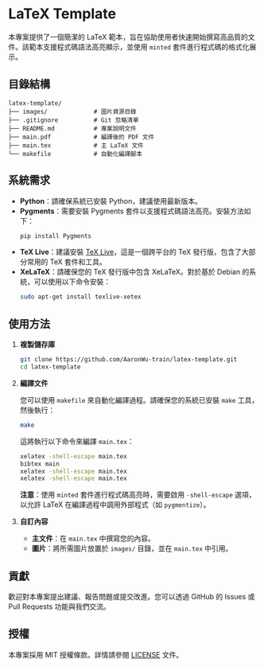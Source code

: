 # LaTeX Template

本專案提供了一個簡潔的 LaTeX 範本，旨在協助使用者快速開始撰寫高品質的文件。該範本支援程式碼語法高亮顯示，並使用 `minted` 套件進行程式碼的格式化展示。

## 目錄結構

```
latex-template/
├── images/             # 圖片資源目錄
├── .gitignore          # Git 忽略清單
├── README.md           # 專案說明文件
├── main.pdf            # 編譯後的 PDF 文件
├── main.tex            # 主 LaTeX 文件
└── makefile            # 自動化編譯腳本
```

## 系統需求

- **Python**：請確保系統已安裝 Python，建議使用最新版本。
- **Pygments**：需要安裝 Pygments 套件以支援程式碼語法高亮。安裝方法如下：
  ```bash
  pip install Pygments
  ```
- **TeX Live**：建議安裝 [TeX Live](https://www.tug.org/texlive/)，這是一個跨平台的 TeX 發行版，包含了大部分常用的 TeX 套件和工具。
- **XeLaTeX**：請確保您的 TeX 發行版中包含 XeLaTeX。對於基於 Debian 的系統，可以使用以下命令安裝：
  ```bash
  sudo apt-get install texlive-xetex
  ```

## 使用方法

1. **複製儲存庫**

   ```bash
   git clone https://github.com/AaronWu-train/latex-template.git
   cd latex-template
   ```

2. **編譯文件**

   您可以使用 `makefile` 來自動化編譯過程。請確保您的系統已安裝 `make` 工具，然後執行：

   ```bash
   make
   ```

   這將執行以下命令來編譯 `main.tex`：

   ```bash
   xelatex -shell-escape main.tex
   bibtex main
   xelatex -shell-escape main.tex
   xelatex -shell-escape main.tex
   ```

   **注意**：使用 `minted` 套件進行程式碼高亮時，需要啟用 `-shell-escape` 選項，以允許 LaTeX 在編譯過程中調用外部程式（如 `pygmentize`）。

3. **自訂內容**

   - **主文件**：在 `main.tex` 中撰寫您的內容。
   - **圖片**：將所需圖片放置於 `images/` 目錄，並在 `main.tex` 中引用。

## 貢獻

歡迎對本專案提出建議、報告問題或提交改進。您可以透過 GitHub 的 Issues 或 Pull Requests 功能與我們交流。

## 授權

本專案採用 MIT 授權條款。詳情請參閱 [LICENSE](./LICENSE) 文件。
